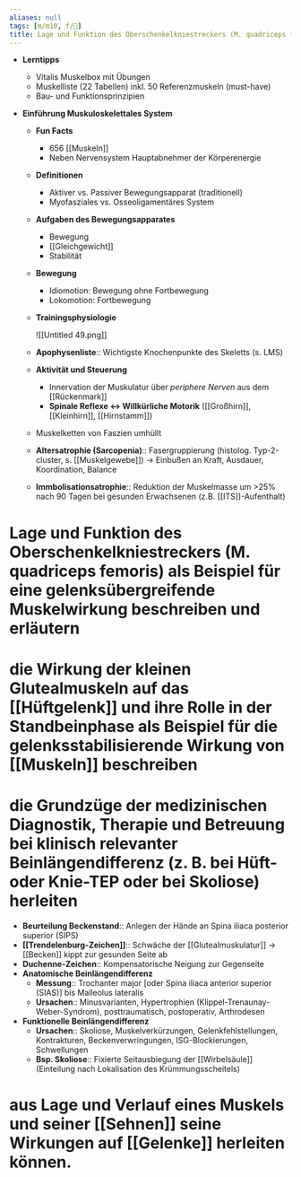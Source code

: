 ```yaml
---
aliases: null
tags: [m/m10, f/🦴]
title: Lage und Funktion des Oberschenkelkniestreckers (M. quadriceps femoris) als Beispiel für eine gelenksübergreifende Muskelwirkung beschreiben und erläutern
---
```


- **Lerntipps**
    - Vitalis Muskelbox mit Übungen
    - Muskelliste (22 Tabellen) inkl. 50 Referenzmuskeln (must-have)
    - Bau- und Funktionsprinzipien

- **Einführung Muskuloskelettales System**
    - **Fun Facts**
        - 656 [[Muskeln]]
        - Neben Nervensystem Hauptabnehmer der Körperenergie
    - **Definitionen**
        - Aktiver vs. Passiver Bewegungsapparat (traditionell)
        - Myofasziales vs. Osseoligamentäres System
    - **Aufgaben des Bewegungsapparates**
        - Bewegung
        - [[Gleichgewicht]]
        - Stabilität
    - **Bewegung**
        - Idiomotion: Bewegung ohne Fortbewegung
        - Lokomotion: Fortbewegung
    - **Trainingsphysiologie**

        ![[Untitled 49.png]]

    - **Apophysenliste**:: Wichtigste Knochenpunkte des Skeletts (s. LMS)
    - **Aktivität und Steuerung**
        - Innervation der Muskulatur über *periphere Nerven* aus dem [[Rückenmark]]
        - **Spinale Reflexe ↔ Willkürliche Motorik** ([[Großhirn]], [[Kleinhirn]], [[Hirnstamm]])
    - Muskelketten von Faszien umhüllt
    - **Altersatrophie (Sarcopenia)**:: Fasergruppierung (histolog. Typ-2-cluster, s. [[Muskelgewebe]]) → Einbußen an Kraft, Ausdauer, Koordination, Balance
    - **Immbolisationsatrophie**:: Reduktion der Muskelmasse um >25% nach 90 Tagen bei gesunden Erwachsenen (z.B. [[ITS]]-Aufenthalt)

# Lage und Funktion des Oberschenkelkniestreckers (M. quadriceps femoris) als Beispiel für eine gelenksübergreifende Muskelwirkung beschreiben und erläutern

# die Wirkung der kleinen Glutealmuskeln auf das [[Hüftgelenk]] und ihre Rolle in der Standbeinphase als Beispiel für die gelenksstabilisierende Wirkung von [[Muskeln]] beschreiben

# die Grundzüge der medizinischen Diagnostik, Therapie und Betreuung bei klinisch relevanter Beinlängendifferenz (z. B. bei Hüft- oder Knie-TEP oder bei Skoliose) herleiten

- **Beurteilung Beckenstand**:: Anlegen der Hände an Spina iliaca posterior superior (SIPS)
- **[[Trendelenburg-Zeichen]]**:: Schwäche der [[Glutealmuskulatur]] → [[Becken]] kippt zur gesunden Seite ab
- **Duchenne-Zeichen**:: Kompensatorische Neigung zur Gegenseite
- **Anatomische Beinlängendifferenz**
    - **Messung**:: Trochanter major [oder Spina iliaca anterior superior (SIAS)] bis Malleolus lateralis
    - **Ursachen**:: Minusvarianten, Hypertrophien (Klippel-Trenaunay-Weber-Syndrom), posttraumatisch, postoperativ, Arthrodesen
- **Funktionelle Beinlängendifferenz**
    - **Ursachen**:: Skoliose, Muskelverkürzungen, Gelenkfehlstellungen, Kontrakturen, Beckenverwringungen, ISG-Blockierungen, Schwellungen
    - **Bsp. Skoliose**:: Fixierte Seitausbiegung der [[Wirbelsäule]] (Einteilung nach Lokalisation des Krümmungsscheitels)

# aus Lage und Verlauf eines Muskels und seiner [[Sehnen]] seine Wirkungen auf [[Gelenke]] herleiten können. 

